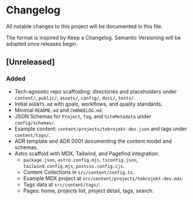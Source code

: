 # Changelog

All notable changes to this project will be documented in this file.

The format is inspired by Keep a Changelog. Semantic Versioning will be adopted once releases begin.

## [Unreleased]
### Added
- Tech‑agnostic repo scaffolding: directories and placeholders under `content/`, `public/`, `assets/`, `config/`, `docs/`, `tests/`.
- Initial `AGENTS.md` with goals, workflows, and quality standards.
- Minimal `README.md` and `CHANGELOG.md`.
- JSON Schemas for `Project`, `Tag`, and `SiteMetadata` under `config/schemas/`.
- Example content: `content/projects/tobrojekt-dev.json` and tags under `content/tags/`.
- ADR template and ADR 0001 documenting the content model and schemas.
- Astro scaffold with MDX, Tailwind, and Pagefind integration:
  - `package.json`, `astro.config.mjs`, `tsconfig.json`, `tailwind.config.mjs`, `postcss.config.cjs`.
  - Content Collections in `src/content/config.ts`.
  - Example MDX project at `src/content/projects/tobrojekt-dev.mdx`.
  - Tags data at `src/content/tags/`.
  - Pages: home, projects list, project detail, tags, search.
